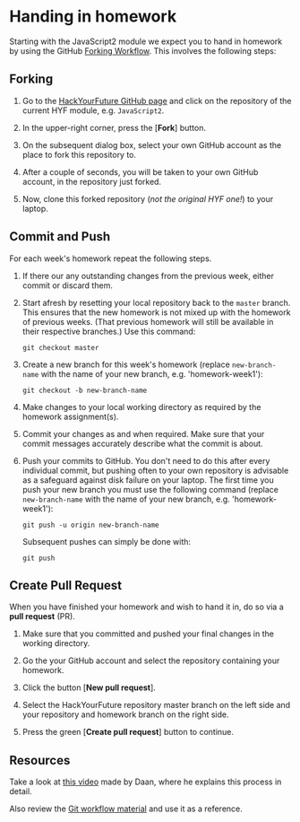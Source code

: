 # Handing in homework

Starting with  the JavaScript2 module we expect you to hand in homework by using the GitHub [Forking Workflow](https://github.com/HackYourFuture/Git/blob/master/Lecture-3.md). This involves the following steps:

## Forking 

1. Go to the [HackYourFuture GitHub page](https://github.com/HackYourFuture) and click on the repository of the current HYF module, e.g. `JavaScript2`.

2. In the upper-right corner, press the [**Fork**] button.

3. On the subsequent dialog box, select your own GitHub account as the place to fork this repository to.

4. After a couple of seconds, you will be taken to your own GitHub account, in the repository just forked.

5. Now, clone this forked repository (_not the original HYF one!_) to your laptop.

## Commit and Push

For each week's homework repeat the following steps.

1. If there our any outstanding changes from the previous week, either commit or discard them.

2. Start afresh by resetting your local repository back to the `master` branch. This ensures that the new homework is not mixed up with the homework of previous weeks. (That previous homework will still be available in their respective branches.) Use this command:

    ```
    git checkout master
    ```

3. Create a new branch for this week's homework (replace `new-branch-name` with the name of your new branch, e.g. 'homework-week1'):

    ```
    git checkout -b new-branch-name
    ```

4. Make changes to your local working directory as required by the homework assignment(s).

5. Commit your changes as and when required. Make sure that your commit messages accurately describe what the commit is about.

6. Push your commits to GitHub. You don't need to do this after every individual commit, but pushing often to your own repository is advisable as a safeguard against disk failure on your laptop. The first time you push your new branch you must use the following command (replace `new-branch-name` with the name of your new branch, e.g. 'homework-week1'):

    ```
    git push -u origin new-branch-name
    ```

    Subsequent pushes can simply be done with:

    ```
    git push
    ```

## Create Pull Request

When you have finished your homework and wish to hand it in, do so via a **pull request** (PR).

1. Make sure that you committed and pushed your final changes in the working directory.

2. Go the your GitHub account and select the repository containing your homework.

3. Click the button [**New pull request**].

4. Select the HackYourFuture repository master branch on the left side and your repository and homework branch on the right side.

5. Press the green [**Create pull request**] button to continue.

## Resources

Take a look at [this video](https://www.youtube.com/watch?v=-o0yomUVVpU)
made by Daan, where he explains this process in detail.

Also review the [Git workflow material](https://github.com/HackYourFuture/Git/blob/master/Lecture-3.md)
and use it as a reference.